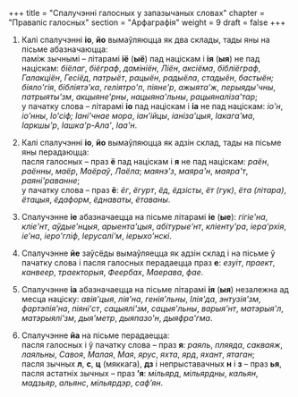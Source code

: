 +++
title = "Спалучэнні галосных у запазычаных словах"
chapter = "Правапіс галосных"
section = "Арфаграфія"
weight = 9
draft = false
+++


1. Калі спалучэнні __іо__, __йо__ вымаўляюцца як два склады, тады яны на пісьме абазначаюцца:
<br>паміж зычнымі – літарамі __іё__ (__ыё__) пад націскам і __ія__ (__ыя__) не пад націскам: _біёлаг_, _біёграф_, _дамініён_, _Ліён_, _аксіёма_, _бібліёграф_, _Галакціён_, _Гесіёд_, _патрыёт_, _рацыён_, _радыёла_, _стадыён_, _бастыён; біяло'гія_, _бібліятэ'ка_, _геліятро'п_, _піяне'р_, _ажыята'ж_, _перыяды'чны_, _патрыяты'зм_, _акцыяне'рны_, _нацыяна'льны_, _рацыяналіза'тар_;
<br>у пачатку слова – літарамі __іо__ пад націскам і __іа__ не пад націскам: _іо'н_, _іо'нны_, _Іо'сіф; Іані'чнае мора_, _іан'ійцы_, _іаніза'цыя_, _Іакага'ма_, _Іаркшы'р_, _Іашка'р-Ала'_, _Іаа'н_.

2. Калі спалучэнні __іо__, __йо__ вымаўляюцца як адзін склад, тады на пісьме яны перадаюцца:
<br>пасля галосных – праз __ё__ пад націскам і __я__ не пад націскам: _раён_, _раённы_, _маёр_, _Маёраў_, _Лаёла_; _маянэ'з_, _маяра'н_, _маяра'т_, _раяні'раванне_;
<br>у пачатку слова – праз __ё__: _ёг_, _ёгурт_, _ёд_, _ёдзісты_, _ёт (гук)_, _ёта (літара)_, _ётацыя_, _ёдаформ_, _ёднаваты_, _ётаваны_.

3. Спалучэнне __іе__ абазначаецца на пісьме літарамі __іе__ (__ые__): _гігіе'на_, _кліе'нт_, _аўдые'нцыя_, _арыента'цыя_, _абітурые'нт_, _кліенту'ра_, _іера'рхія_, _іе'на_, _іеро'гліф_, _Іерусалі'м_, _іерыхо'нскі_.

4. Спалучэнне __йе__ заўсёды вымаўляецца як адзін склад і на пісьме ў пачатку слова і пасля галосных перадаецца праз __е__: _езуіт_, _праект_, _канвеер_, _траекторыя_, _Феербах_, _Маерава_, _фае_.

5. Спалучэнне __іа__ абазначаецца на пісьме літарамі __ія__ (__ыя__) незалежна ад месца націску: _авія'цыя_, _лія'на_, _генія'льны_, _Ілія'да_, _энтузія'зм_, _фартэпія'на_, _піяні'ст_, _сацыялі'зм_, _сацыя'льны_, _варыя'нт_, _матэрыя'л_, _матэрыялі'зм_, _дыя'метр_, _дыяпазо'н_, _дыяфра'гма_.

6. Спалучэнне __йа__ на пісьме перадаецца:
<br>пасля галосных і ў пачатку слова – праз __я__: _раяль_, _пляяда_, _сакваяж_, _лаяльны_, _Савоя_, _Малая_, _Мая_, _ярус_, _яхта_, _ярд_, _яхант_, _ятаган_;
<br>пасля зычных __л__, __с__, __ц__ (мяккага), __дз__ і непрыставачных __н__ і __з__ – праз __ья__, пасля астатніх зычных – праз __’я__: _мільярд_, _мільярдны_, _кальян_, _мадзьяр_, _альянс_, _мільярдэр_, _саф’ян_.
